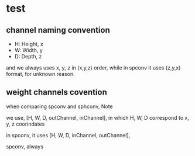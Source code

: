 
# test

## channel naming convention

- H: Height, x
- W: Width, y
- D: Depth, z

and we always uses x, y, z  in (x,y,z) order,
while in spconv it uses (z,y,x) format, for unknown reason.

## weight channels covention

when comparing spconv and sphconv, Note

we use, [H, W, D, outChannel, inChannel],
in which H, W, D correspond to x, y, z coorindates

in spconv, it uses [H, W, D, inChannel, outChannel],

spconv,   always

